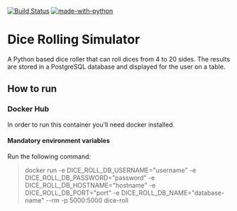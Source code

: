 [![Build Status](https://img.shields.io/docker/cloud/build/alineem/dice-roll)](https://hub.docker.com/repository/docker/alineem/dice-roll/builds) [![made-with-python](https://img.shields.io/badge/Made%20with-Python-1f425f.svg)](https://www.python.org/)

# Dice Rolling Simulator 

A Python based dice roller that can roll dices from 4 to 20 sides. The results are stored in a PostgreSQL database and displayed for the user on a table.

## How to run

### Docker Hub
In order to run this container you'll need docker installed.

#### Mandatory environment variables

Run the following command:

> docker run -e DICE_ROLL_DB_USERNAME="username" -e DICE_ROLL_DB_PASSWORD="password" -e DICE_ROLL_DB_HOSTNAME="hostname" -e DICE_ROLL_DB_PORT="port" -e DICE_ROLL_DB_NAME="database-name" --rm -p 5000:5000 dice-roll

